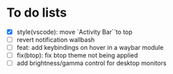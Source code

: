 # To do lists

- [x] style(vscode): move `Activity Bar``to top
- [ ] revert notification wallbash
- [ ] feat: add keybindings on hover in a waybar module
- [ ] fix(btop): fix btop theme not being applied
- [ ] add brightness/gamma control for desktop monitors

